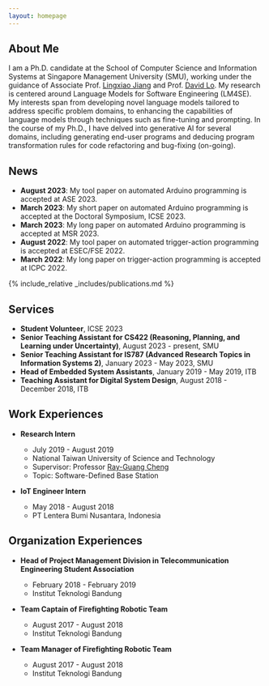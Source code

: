 ```yaml
---
layout: homepage
---
```


## About Me

I am a Ph.D. candidate at the School of Computer Science and Information Systems at Singapore Management University (SMU), working under the guidance of Associate Prof. [Lingxiao Jiang](http://www.mysmu.edu/faculty/lxjiang/#gsc.tab=0) and Prof. [David Lo](http://www.mysmu.edu/faculty/davidlo/). My research is centered around Language Models for Software Engineering (LM4SE). My interests span from developing novel language models tailored to address specific problem domains, to enhancing the capabilities of language models through techniques such as fine-tuning and prompting. In the course of my Ph.D., I have delved into generative AI for several domains, including generating end-user programs and deducing program transformation rules for code refactoring and bug-fixing (on-going).

## News

- **August 2023**: My tool paper on automated Arduino programming is accepted at ASE 2023.
- **March 2023**: My short paper on automated Arduino programming is accepted at the Doctoral Symposium, ICSE 2023.
- **March 2023**: My long paper on automated Arduino programming is accepted at MSR 2023.
- **August 2022**: My tool paper on automated trigger-action programming is accepted at ESEC/FSE 2022.
- **March 2022**: My long paper on trigger-action programming is accepted at ICPC 2022.

{% include_relative _includes/publications.md %}

## Services

* **Student Volunteer**, ICSE 2023
* **Senior Teaching Assistant for CS422 (Reasoning, Planning, and Learning under Uncertainty)**, August 2023 - present, SMU
* **Senior Teaching Assistant for IS787 (Advanced Research Topics in Information Systems 2)**, January 2023 - May 2023, SMU
* **Head of Embedded System Assistants**, January 2019 - May 2019, ITB
* **Teaching Assistant for Digital System Design**, August 2018 - December 2018, ITB


## Work Experiences  

* **Research Intern**
  * July 2019 - August 2019
  * National Taiwan University of Science and Technology
  * Supervisor: Professor [Ray-Guang Cheng](https://scholar.google.com/citations?user=Lg3GlmYAAAAJ&hl=zh-TW&inst=14102473421921925766)
  * Topic: Software-Defined Base Station
  
* **IoT Engineer Intern**
  * May 2018 - August 2018
  * PT Lentera Bumi Nusantara, Indonesia

## Organization Experiences

* **Head of Project Management Division in Telecommunication Engineering Student Association**
  * February 2018 - February 2019
  * Institut Teknologi Bandung

* **Team Captain of Firefighting Robotic Team**
  * August 2017 - August 2018
  * Institut Teknologi Bandung

* **Team Manager of Firefighting Robotic Team**
  * August 2017 - August 2018
  * Institut Teknologi Bandung



<!-- {% include_relative _includes/services.md %} -->
